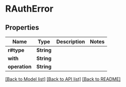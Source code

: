 # RAuthError

## Properties

Name | Type | Description | Notes
------------ | ------------- | ------------- | -------------
**r#type** | **String** |  | 
**with** | **String** |  | 
**operation** | **String** |  | 

[[Back to Model list]](../README.md#documentation-for-models) [[Back to API list]](../README.md#documentation-for-api-endpoints) [[Back to README]](../README.md)


